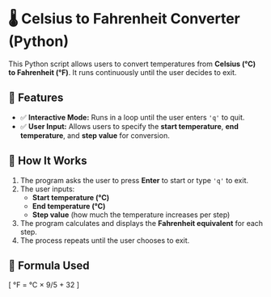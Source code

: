 # 🌡️ Celsius to Fahrenheit Converter (Python)

This Python script allows users to convert temperatures from **Celsius (°C) to Fahrenheit (°F)**. It runs continuously until the user decides to exit.

## 🔹 Features  
- ✅ **Interactive Mode:** Runs in a loop until the user enters `'q'` to quit.  
- ✅ **User Input:** Allows users to specify the **start temperature**, **end temperature**, and **step value** for conversion.  

## 🔹 How It Works  
1. The program asks the user to press **Enter** to start or type `'q'` to exit.  
2. The user inputs:  
   - **Start temperature (°C)**  
   - **End temperature (°C)**  
   - **Step value** (how much the temperature increases per step)  
3. The program calculates and displays the **Fahrenheit equivalent** for each step.  
4. The process repeats until the user chooses to exit.  

## 🔹 Formula Used  
\[
°F = °C × 9/5 + 32
\]
